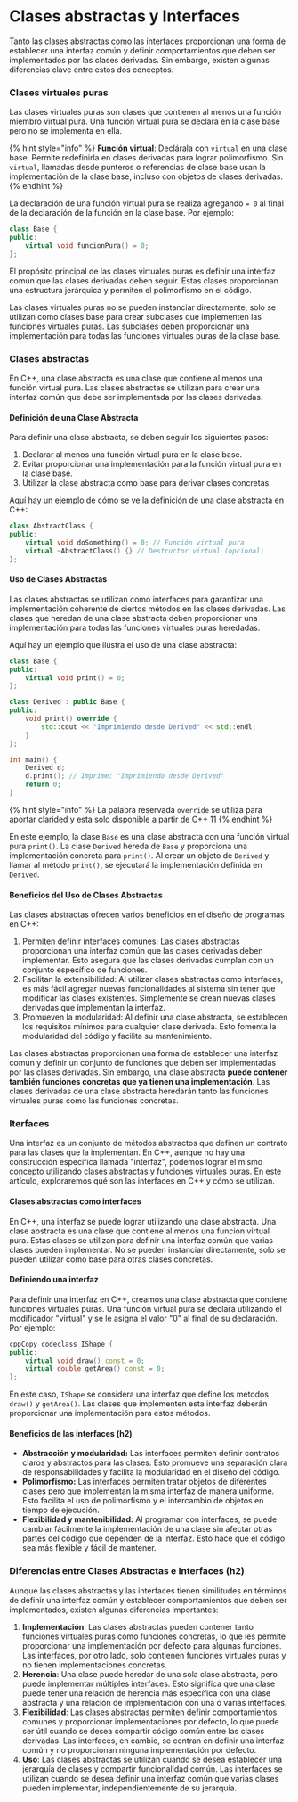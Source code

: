 # Clases abstractas y Interfaces

Tanto las clases abstractas como las interfaces proporcionan una forma de establecer una interfaz común y definir comportamientos que deben ser implementados por las clases derivadas. Sin embargo, existen algunas diferencias clave entre estos dos conceptos.

### Clases virtuales puras

Las clases virtuales puras son clases que contienen al menos una función miembro virtual pura. Una función virtual pura se declara en la clase base pero no se implementa en ella.

{% hint style="info" %}
**Función virtual**: Declárala con `virtual` en una clase base. Permite redefinirla en clases derivadas para lograr polimorfismo. Sin `virtual`, llamadas desde punteros o referencias de clase base usan la implementación de la clase base, incluso con objetos de clases derivadas.
{% endhint %}

La declaración de una función virtual pura se realiza agregando `= 0` al final de la declaración de la función en la clase base. Por ejemplo:

```cpp
class Base {
public:
    virtual void funcionPura() = 0;
};
```

El propósito principal de las clases virtuales puras es definir una interfaz común que las clases derivadas deben seguir. Estas clases proporcionan una estructura jerárquica y permiten el polimorfismo en el código.

Las clases virtuales puras no se pueden instanciar directamente, solo se utilizan como clases base para crear subclases que implementen las funciones virtuales puras. Las subclases deben proporcionar una implementación para todas las funciones virtuales puras de la clase base.

### Clases abstractas

En C++, una clase abstracta es una clase que contiene al menos una función virtual pura. Las clases abstractas se utilizan para crear una interfaz común que debe ser implementada por las clases derivadas.

#### Definición de una Clase Abstracta

Para definir una clase abstracta, se deben seguir los siguientes pasos:

1. Declarar al menos una función virtual pura en la clase base.
2. Evitar proporcionar una implementación para la función virtual pura en la clase base.
3. Utilizar la clase abstracta como base para derivar clases concretas.

Aquí hay un ejemplo de cómo se ve la definición de una clase abstracta en C++:

```cpp
class AbstractClass {
public:
    virtual void doSomething() = 0; // Función virtual pura
    virtual ~AbstractClass() {} // Destructor virtual (opcional)
};
```

#### Uso de Clases Abstractas

Las clases abstractas se utilizan como interfaces para garantizar una implementación coherente de ciertos métodos en las clases derivadas. Las clases que heredan de una clase abstracta deben proporcionar una implementación para todas las funciones virtuales puras heredadas.

Aquí hay un ejemplo que ilustra el uso de una clase abstracta:

```cpp
class Base {
public:
    virtual void print() = 0;
};

class Derived : public Base {
public:
    void print() override {
        std::cout << "Imprimiendo desde Derived" << std::endl;
    }
};

int main() {
    Derived d;
    d.print(); // Imprime: "Imprimiendo desde Derived"
    return 0;
}
```

{% hint style="info" %}
La palabra reservada `override` se utiliza para aportar clarided y esta solo disponible a partir de C++ 11
{% endhint %}

En este ejemplo, la clase `Base` es una clase abstracta con una función virtual pura `print()`. La clase `Derived` hereda de `Base` y proporciona una implementación concreta para `print()`. Al crear un objeto de `Derived` y llamar al método `print()`, se ejecutará la implementación definida en `Derived`.

#### Beneficios del Uso de Clases Abstractas

Las clases abstractas ofrecen varios beneficios en el diseño de programas en C++:

1. Permiten definir interfaces comunes: Las clases abstractas proporcionan una interfaz común que las clases derivadas deben implementar. Esto asegura que las clases derivadas cumplan con un conjunto específico de funciones.
2. Facilitan la extensibilidad: Al utilizar clases abstractas como interfaces, es más fácil agregar nuevas funcionalidades al sistema sin tener que modificar las clases existentes. Simplemente se crean nuevas clases derivadas que implementan la interfaz.
3. Promueven la modularidad: Al definir una clase abstracta, se establecen los requisitos mínimos para cualquier clase derivada. Esto fomenta la modularidad del código y facilita su mantenimiento.

Las clases abstractas proporcionan una forma de establecer una interfaz común y definir un conjunto de funciones que deben ser implementadas por las clases derivadas. Sin embargo, una clase abstracta **puede contener también funciones concretas que ya tienen una implementación**. Las clases derivadas de una clase abstracta heredarán tanto las funciones virtuales puras como las funciones concretas.

### Iterfaces

&#x20;Una interfaz es un conjunto de métodos abstractos que definen un contrato para las clases que la implementan. En C++, aunque no hay una construcción específica llamada "interfaz", podemos lograr el mismo concepto utilizando clases abstractas y funciones virtuales puras. En este artículo, exploraremos qué son las interfaces en C++ y cómo se utilizan.

#### Clases abstractas como interfaces&#x20;

En C++, una interfaz se puede lograr utilizando una clase abstracta. Una clase abstracta es una clase que contiene al menos una función virtual pura. Estas clases se utilizan para definir una interfaz común que varias clases pueden implementar. No se pueden instanciar directamente, solo se pueden utilizar como base para otras clases concretas.

#### Definiendo una interfaz

Para definir una interfaz en C++, creamos una clase abstracta que contiene funciones virtuales puras. Una función virtual pura se declara utilizando el modificador "virtual" y se le asigna el valor "0" al final de su declaración. Por ejemplo:

```cpp
cppCopy codeclass IShape {
public:
    virtual void draw() const = 0;
    virtual double getArea() const = 0;
};
```

En este caso, `IShape` se considera una interfaz que define los métodos `draw()` y `getArea()`. Las clases que implementen esta interfaz deberán proporcionar una implementación para estos métodos.

#### Beneficios de las interfaces (h2)

* **Abstracción y modularidad:** Las interfaces permiten definir contratos claros y abstractos para las clases. Esto promueve una separación clara de responsabilidades y facilita la modularidad en el diseño del código.
* **Polimorfismo:** Las interfaces permiten tratar objetos de diferentes clases pero que implementan la misma interfaz de manera uniforme. Esto facilita el uso de polimorfismo y el intercambio de objetos en tiempo de ejecución.
* **Flexibilidad y mantenibilidad:** Al programar con interfaces, se puede cambiar fácilmente la implementación de una clase sin afectar otras partes del código que dependen de la interfaz. Esto hace que el código sea más flexible y fácil de mantener.

### Diferencias entre Clases Abstractas e Interfaces (h2)

Aunque las clases abstractas y las interfaces tienen similitudes en términos de definir una interfaz común y establecer comportamientos que deben ser implementados, existen algunas diferencias importantes:

1. **Implementación**: Las clases abstractas pueden contener tanto funciones virtuales puras como funciones concretas, lo que les permite proporcionar una implementación por defecto para algunas funciones. Las interfaces, por otro lado, solo contienen funciones virtuales puras y no tienen implementaciones concretas.
2. **Herencia**: Una clase puede heredar de una sola clase abstracta, pero puede implementar múltiples interfaces. Esto significa que una clase puede tener una relación de herencia más específica con una clase abstracta y una relación de implementación con una o varias interfaces.
3. **Flexibilidad**: Las clases abstractas permiten definir comportamientos comunes y proporcionar implementaciones por defecto, lo que puede ser útil cuando se desea compartir código común entre las clases derivadas. Las interfaces, en cambio, se centran en definir una interfaz común y no proporcionan ninguna implementación por defecto.
4. **Uso**: Las clases abstractas se utilizan cuando se desea establecer una jerarquía de clases y compartir funcionalidad común. Las interfaces se utilizan cuando se desea definir una interfaz común que varias clases pueden implementar, independientemente de su jerarquía.
